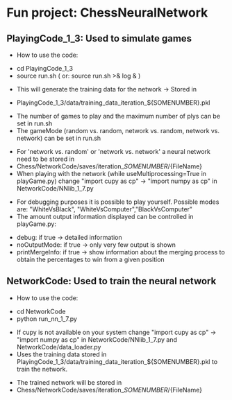 # Fun project: ChessNeuralNetwork

## PlayingCode_1_3: Used to simulate games
- How to use the code:
*    cd PlayingCode_1_3
*    source run.sh ( or: source run.sh >& log & )

- This will generate the training data for the network -> Stored in
*    PlayingCode_1_3/data/training_data_iteration_${SOMENUMBER}.pkl
- The number of games to play and the maximum number of plys can be set in run.sh
- The gameMode (random vs. random, network vs. random, network vs. network) can be set in run.sh
* For 'network vs. random' or 'network vs. network' a neural network need to be stored in
*    Chess/NetworkCode/saves/iteration_${SOMENUMBER}/${FileName}
*  When playing with the network (while useMultiprocessing=True in playGame.py) change "import cupy as cp" -> "import numpy as cp" in NetworkCode/NNlib_1_7.py
- For debugging purposes it is possible to play yourself. Possible modes are: "WhiteVsBlack", "WhiteVsComputer","BlackVsComputer"
- The amount output information displayed can be controlled in playGame.py:
*    debug: if true -> detailed information 
*    noOutputMode: if true -> only very few output is shown
*    printMergeInfo: if true -> show information about the merging process to obtain the percentages to win from a given position

## NetworkCode: Used to train the neural network
- How to use the code:
*    cd NetworkCode
*    python run_nn_1_7.py
   
- If cupy is not available on your system change "import cupy as cp" -> "import numpy as cp" in
  NetworkCode/NNlib_1_7.py  and NetworkCode/data_loader.py
- Uses the training data stored in PlayingCode_1_3/data/training_data_iteration_${SOMENUMBER}.pkl to train the network.
* The trained network will be stored in
*    Chess/NetworkCode/saves/iteration_${SOMENUMBER}/${FileName}